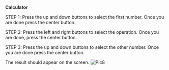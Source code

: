 **Calculator**


STEP 1: Press the up and down buttons to select the first number. Once you are done press the center button.


STEP 2: Press the left and right buttons to select the operation. Once you are done, press the center button.


STEP 3: Press the up and down buttons to select the other number. Once you are done press the center button.


The result should appear on the screen.
![Pic8](http://wlgblog.weebly.com/uploads/9/3/8/1/93812316/927120822.png)
